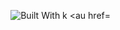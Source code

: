 <p align="right">
  <a><img title="Built With k
<au href="https://www.facebook.com/profile.php?id=100016971998117"><img title="GitHub version" src="l
y
